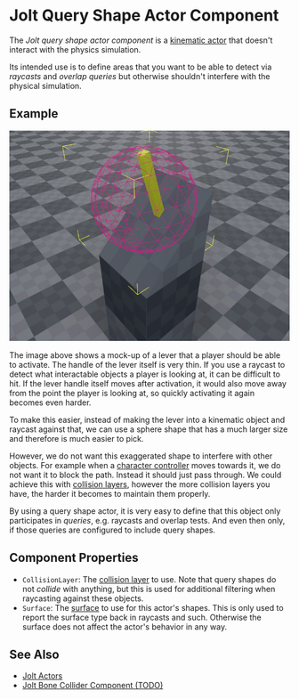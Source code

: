 # Jolt Query Shape Actor Component

The *Jolt query shape actor component* is a [kinematic actor](jolt-dynamic-actor-component.md) that doesn't interact with the physics simulation.

Its intended use is to define areas that you want to be able to detect via *raycasts* and *overlap queries* but otherwise shouldn't interfere with the physical simulation.

## Example

![Query Shape Actor](media/jolt-queryshape-actor.jpg)

The image above shows a mock-up of a lever that a player should be able to activate. The handle of the lever itself is very thin. If you use a raycast to detect what interactable objects a player is looking at, it can be difficult to hit. If the lever handle itself moves after activation, it would also move away from the point the player is looking at, so quickly activating it again becomes even harder.

To make this easier, instead of making the lever into a kinematic object and raycast against that, we can use a sphere shape that has a much larger size and therefore is much easier to pick.

However, we do not want this exaggerated shape to interfere with other objects. For example when a [character controller](../special/jolt-character-controller.md) moves towards it, we do not want it to block the path. Instead it should just pass through. We could achieve this with [collision layers](../collision-shapes/jolt-collision-layers.md), however the more collision layers you have, the harder it becomes to maintain them properly.

By using a query shape actor, it is very easy to define that this object only participates in *queries*, e.g. raycasts and overlap tests. And even then only, if those queries are configured to include query shapes.

## Component Properties

* `CollisionLayer`: The [collision layer](../collision-shapes/jolt-collision-layers.md) to use. Note that query shapes do not *collide* with anything, but this is used for additional filtering when raycasting against these objects.
* `Surface`: The [surface](../../../materials/surfaces.md) to use for this actor's shapes. This is only used to report the surface type back in raycasts and such. Otherwise the surface does not affect the actor's behavior in any way.

## See Also

* [Jolt Actors](jolt-actors.md)
* [Jolt Bone Collider Component (TODO)](../ragdolls/jolt-bone-collider-component.md)
